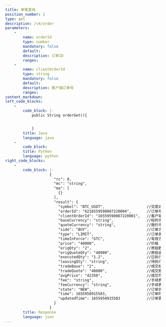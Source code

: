 ```yaml
---
title: 单笔查询
position_number: 1
type: get
description: /v4/order
parameters:
    -
        name: orderId
        type: number
        mandatory: false
        default:
        description: 订单ID
        ranges:
    -
        name: clientOrderId
        type: string
        mandatory: false
        default:
        description: 客户端订单号
        ranges:
content_markdown:
left_code_blocks:
    -
        code_block: |-
            public String orderGet(){


            }
        title: Java
        language: java
    -
        code_block:
        title: Python
        language: python
right_code_blocks:
    -
        code_block: |-
                    {
                      "rc": 0,
                      "mc": "string",
                      "ma": [
                        {}
                      ],
                      "result": {
                        "symbol": "BTC_USDT",                   //交易对
                        "orderId": "6216559590087220004",       //订单号
                        "clientOrderId": "16559590087220001",   //客户端订单号
                        "baseCurrency": "string",               //标的币种
                        "quoteCurrency": "string",              //报价币种
                        "side": "BUY",                          //订单方向 BUY-买,SELL-卖
                        "type": "LIMIT",                        //订单类型  LIMIT-现价,MARKET-市价 
                        "timeInForce": "GTC",                   //有效方式  GTC,IOC,FOK,GTX
                        "price": "40000",                       //价格
                        "origQty": "2",                         //原始数量
                        "origQuoteQty": "48000",                //原始金额
                        "executedQty": "1.2",                   //已执行数量
                        "leavingQty": "string",                 //待执行数量（若撤单或下单拒绝，该值为0）
                        "tradeBase": "2",                       //成交标的(成交数量)
                        "tradeQuote": "48000",                  //成交报价(成交金额)
                        "avgPrice": "42350",                    //成交均价
                        "fee": "string",                        //手续费
                        "feeCurrency": "string",                //手续费币种
                        "state": "NEW",                         //订单状态 NEW-新建,PARTIALLY_FILLED-部分成交,FILLED-全部成交,CANCELED-用户撤单,REJECTED-下单失败,EXPIRED-过期(time_in_force撤单或溢价撤单)
                        "time": 1655958915583,                  //订单时间
                        "updatedTime": 1655958915583            //订单更新时间
                      }
                    }
        title: Response
        language: json
---
```

